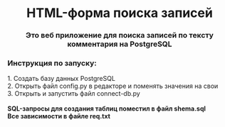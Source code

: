 <h1 align="center">HTML-форма поиска записей</h1>
<h3 align="center">Это веб приложение для поиска записей по тексту комментария на PostgreSQL</h3>
<h3>Инструкция по запуску:</h3>
1. Создать базу данных PostgreSQL </br>
2. Открыть файл config.py в редакторе и поменять значения на свои </br>
3. Открыть и запустить файл connect-db.py </br>
</br>
<b>SQL-запросы для создания таблиц поместил в файл shema.sql </br>
Все зависимости в файле req.txt</b>
